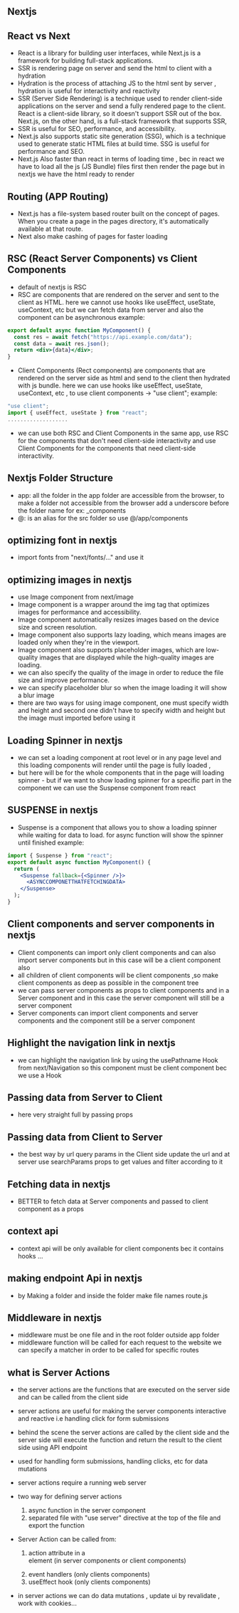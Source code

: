 ## Nextjs

## React vs Next

- React is a library for building user interfaces, while Next.js is a framework for building full-stack applications.
- SSR is rendering page on server and send the html to client with a hydration
- Hydration is the process of attaching JS to the html sent by server , hydration is useful for interactivity and reactivity
- SSR (Server Side Rendering) is a technique used to render client-side applications on the server and send a fully rendered page to the client. React is a client-side library, so it doesn't support SSR out of the box. Next.js, on the other hand, is a full-stack framework that supports SSR,
- SSR is useful for SEO, performance, and accessibility.
- Next.js also supports static site generation (SSG), which is a technique used to generate static HTML files at build time. SSG is useful for performance and SEO.
- Next.js Also faster than react in terms of loading time , bec in react we have to load all the js (JS Bundle) files first then render the page but in nextjs we have the html ready to render

## Routing (APP Routing)

- Next.js has a file-system based router built on the concept of pages. When you create a page in the pages directory, it's automatically available at that route.
- Next also make cashing of pages for faster loading

## RSC (React Server Components) vs Client Components

- default of nextjs is RSC
- RSC are components that are rendered on the server and sent to the client as HTML. here we cannot use hooks like useEffect, useState, useContext, etc but we can fetch data from server and also the component can be asynchronous
  example:

```jsx
export default async function MyComponent() {
  const res = await fetch("https://api.example.com/data");
  const data = await res.json();
  return <div>{data}</div>;
}
```

- Client Components (Rect components) are components that are rendered on the server side as html and send to the client then hydrated with js bundle. here we can use hooks like useEffect, useState, useContext, etc , to use client components -> "use client";
  example:

```jsx
"use client";
import { useEffect, useState } from "react";
...................
```

- we can use both RSC and Client Components in the same app, use RSC for the components that don't need client-side interactivity and use Client Components for the components that need client-side interactivity.

## Nextjs Folder Structure

- app: all the folder in the app folder are accessible from the browser, to make a folder not accessible from the browser add a underscore before the folder name for ex: \_components
- @: is an alias for the src folder so use @/app/components

## optimizing font in nextjs

- import fonts from "next/fonts/..." and use it

## optimizing images in nextjs

- use Image component from next/image
- Image component is a wrapper around the img tag that optimizes images for performance and accessibility.
- Image component automatically resizes images based on the device size and screen resolution.
- Image component also supports lazy loading, which means images are loaded only when they're in the viewport.
- Image component also supports placeholder images, which are low-quality images that are displayed while the high-quality images are loading.
- we can also specify the quality of the image in order to reduce the file size and improve performance.
- we can specify placeholder blur so when the image loading it will show a blur image
- there are two ways for using image component, one must specify width and height and second one didn't have to specify width and height but the image must imported before using it

## Loading Spinner in nextjs

- we can set a loading component at root level or in any page level and this loading components will render until the page is fully loaded ,
- but here will be for the whole components that in the page will loading spinner - but if we want to show loading spinner for a specific part in the component we can use the Suspense component from react

## SUSPENSE in nextjs

- Suspense is a component that allows you to show a loading spinner while waiting for data to load. for async function will show the spinner until finished
  example:

```jsx
import { Suspense } from "react";
export default async function MyComponent() {
  return (
    <Suspense fallback={<Spinner />}>
      <ASYNCCOMPONETTHATFETCHINGDATA>
    </Suspense>
  );
}
```

## Client components and server components in nextjs

- Client components can import only client components and can also import server components but in this case will be a client component also
- all children of client components will be client components ,so make client components as deep as possible
  in the component tree
- we can pass server components as props to client components and in a Server component and in this case the server component will still be a server component
- Server components can import client components and server components and the component still be a server component

## Highlight the navigation link in nextjs

- we can highlight the navigation link by using the usePathname Hook from next/Navigation so this component must be client component bec we use a Hook

## Passing data from Server to Client

- here very straight full by passing props

## Passing data from Client to Server

- the best way by url query params
  in the Client side update the url and at server use searchParams props to get values and filter according to it

## Fetching data in nextjs

- BETTER to fetch data at Server components and passed to client component as a props

## context api

- context api will be only available for client components bec it contains hooks ...

## making endpoint Api in nextjs

- by Making a folder and inside the folder make file names route.js

## Middleware in nextjs

- middleware must be one file and in the root folder outside app folder
- middleware function will be called for each request to the website we can specify a matcher in order to be called for specific routes

## what is Server Actions

- the server actions are the functions that are executed on the server side and can be called from the client side
- server actions are useful for making the server components interactive and reactive i.e handling click for form submissions
- behind the scene the server actions are called by the client side and the server side will execute the function and return the result to the client side using API endpoint
- used for handling form submissions, handling clicks, etc for data mutations
- server actions require a running web server

- two way for defining server actions
  1. async function in the server component
  2. separated file with "use server" directive at the top of the file and export the function
- Server Action can be called from:

  1. action attribute in a <form> element (in server components or client components)
  2. event handlers (only clients components)
  3. useEffect hook (only clients components)

- in server actions we can do data mutations , update ui by revalidate , work with cookies...
